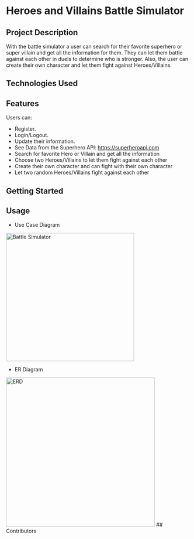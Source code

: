 # Heroes and Villains Battle Simulator
## Project Description
With the battle simulator a user can search for their favorite superhero or super villain and get all the information for them. They can let them battle against each other in duels to determine who is stronger. Also, the user can create their own character and let them fight against Heroes/Villains.

## Technologies Used

## Features
Users can:
*	Register.
* Login/Logout.
* Update their information.
* See Data from the Superhero API: https://superheroapi.com
*	Search for favorite Hero or Villain and get all the information
*	Choose two Heroes/Villains to let them fight against each other
*	Create their own character and can fight with their own character
*	Let two random Heroes/Villains fight against each other

## Getting Started

## Usage
* Use Case Diagram
<img width="350" alt="Battle Simulator" src="https://user-images.githubusercontent.com/68554653/172644718-e2fd4cc5-cdd8-49f5-baf3-261fc1ee778b.png">

* ER Diagram
<img width="407" alt="ERD" src="https://user-images.githubusercontent.com/68554653/172650113-493b309a-8b8f-4d8b-b74c-24cb93bd4ef2.png">
## Contributors
